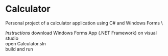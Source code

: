 # Calculator
Personal project of a calculator application using C# and Windows Forms \

*Instructions*
download Windows Forms App (.NET Framework) on visual studio \
open Calculator.sln \
build and run
